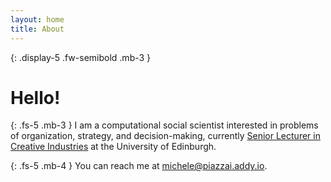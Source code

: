 ```yaml
---
layout: home
title: About
---
```


{: .display-5 .fw-semibold .mb-3 }
# Hello!

{: .fs-5 .mb-3 }
I am a computational social scientist interested in problems of organization, strategy, and decision-making, currently [Senior Lecturer in Creative Industries](https://www.business-school.ed.ac.uk/staff/michele-piazzai) at the University of Edinburgh.

{: .fs-5 .mb-4 }
You can reach me at [michele@piazzai.addy.io](mailto:michele@piazzai.addy.io).
